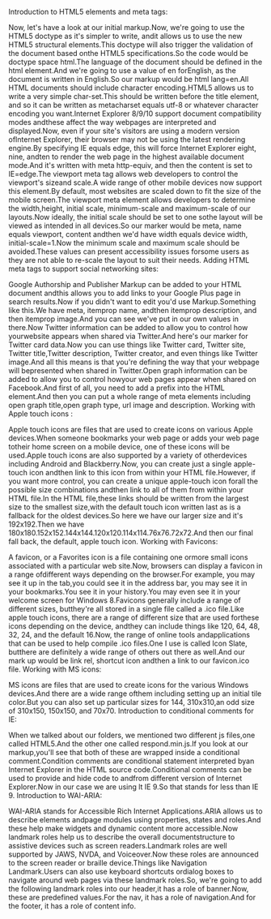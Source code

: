 Introduction to HTML5 elements and meta tags:

Now, let's have a look at our initial markup.Now, we're going to use the HTML5 doctype as it's simpler to write, andit allows us to use the new HTML5 structural elements.This doctype will also trigger the validation of the document based onthe HTML5 specifications.So the code would be doctype space html.The language of the document should be defined in the html element.And we're going to use a value of en forEnglish, as the document is written in English.So our markup would be html lang=en.All HTML documents should include character encoding.HTML5 allows us to write a very simple char-set.This should be written before the title element, and so it can be written as metacharset equals utf-8 or whatever character encoding you want.Internet Explorer 8/9/10 support document compatibility modes andthese affect the way webpages are interpreted and displayed.Now, even if your site's visitors are using a modern version ofInternet Explorer, their browser may not be using the latest rendering engine.By specifying IE equals edge, this will force Internet Explorer eight, nine, andten to render the web page in the highest available document mode.And it's written with meta http-equiv, and then the content is set to IE=edge.The viewport meta tag allows web developers to control the viewport's sizeand scale.A wide range of other mobile devices now support this element.By default, most websites are scaled down to fit the size of the mobile screen.The viewport meta element allows developers to determine the width,height, initial scale, minimum-scale and maximum-scale of our layouts.Now ideally, the initial scale should be set to one sothe layout will be viewed as intended in all devices.So our marker would be meta, name equals viewport, content andthen we'd have width equals device width, initial-scale=1.Now the minimum scale and maximum scale should be avoided.These values can present accessibility issues forsome users as they are not able to re-scale the layout to suit their needs.
Adding HTML meta tags to support social networking sites:

Google Authorship and Publisher Markup can be added to your HTML document andthis allows you to add links to your Google Plus page in search results.Now if you didn't want to edit you'd use Markup.Something like this.We have meta, itemprop name, andthen itemprop description, and then itemprop image.And you can see we've put in our own values in there.Now Twitter information can be added to allow you to control how yourwebsite appears when shared via Twitter.And here's our marker for Twitter card data.Now you can use things like Twitter card, Twitter site, Twitter title,Twitter description, Twitter creator, and even things like Twitter image.And all this means is that you're defining the way that your webpage will bepresented when shared in Twitter.Open graph information can be added to allow you to control howyour web pages appear when shared on Facebook.And first of all, you need to add a prefix into the HTML element.And then you can put a whole range of meta elements including open graph title,open graph type, url image and description.
Working with Apple touch icons :

Apple touch icons are files that are used to create icons on various Apple devices.When someone bookmarks your web page or adds your web page totheir home screen on a mobile device, one of these icons will be used.Apple touch icons are also supported by a variety of otherdevices including Android and Blackberry.Now, you can create just a single apple-touch icon andthen link to this icon from within your HTML file.However, if you want more control, you can create a unique apple-touch icon forall the possible size combinations andthen link to all of them from within your HTML file.In the HTML file,these links should be written from the largest size to the smallest size,with the default touch icon written last as is a fallback for the oldest devices.So here we have our larger size and it's 192x192.Then we have 180x180.152x152.144x144.120x120.114x114.76x76.72x72.And then our final fall back, the default, apple touch icon.
Working with Favicons:

A favicon, or a Favorites icon is a file containing one ormore small icons associated with a particular web site.Now, browsers can display a favicon in a range ofdifferent ways depending on the browser.For example, you may see it up in the tab,you could see it in the address bar, you may see it in your bookmarks.You see it in your history.You may even see it in your welcome screen for Windows 8.Favicons generally include a range of different sizes, butthey're all stored in a single file called a .ico file.Like apple touch icons, there are a range of different size that are used forthese icons depending on the device, andthey can include things like 120, 64, 48, 32, 24, and the default 16.Now, the range of online tools andapplications that can be used to help compile .ico files.One I use is called Icon Slate, butthere are definitely a wide range of others out there as well.And our mark up would be link rel, shortcut icon andthen a link to our favicon.ico file.
Working with MS icons:

MS icons are files that are used to create icons for the various Windows devices.And there are a wide range ofthem including setting up an initial tile color.But you can also set up particular sizes for 144, 310x310,an odd size of 310x150, 150x150, and 70x70.
Introduction to conditional comments for IE:

When we talked about our folders, we mentioned two different js files,one called HTML5.And the other one called respond.min.js.If you look at our markup,you'll see that both of these are wrapped inside a conditional comment.Condition comments are conditional statement interpreted byan Internet Explorer in the HTML source code.Conditional comments can be used to provide and hide code to andfrom different version of Internet Explorer.Now in our case we are using lt IE 9.So that stands for less than IE 9.
Introduction to WAI-ARIA:

WAI-ARIA stands for Accessible Rich Internet Applications.ARIA allows us to describe elements andpage modules using properties, states and roles.And these help make widgets and dynamic content more accessible.Now landmark roles help us to describe the overall documentstructure to assistive devices such as screen readers.Landmark roles are well supported by JAWS, NVDA, and Voiceover.Now these roles are announced to the screen reader or braille device.Things like Navigation Landmark.Users can also use keyboard shortcuts ordialog boxes to navigate around web pages via these landmark roles.So, we're going to add the following landmark roles into our header,it has a role of banner.Now, these are predefined values.For the nav, it has a role of navigation.And for the footer, it has a role of content info.